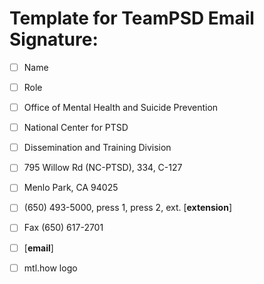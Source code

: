 # Template for TeamPSD Email Signature:



- [ ]  Name
- [ ]  Role
- [ ]  Office of Mental Health and Suicide Prevention
- [ ]  National Center for PTSD
- [ ]  Dissemination and Training Division
- [ ]  795 Willow Rd (NC-PTSD), 334, C-127
- [ ]  Menlo Park, CA 94025
- [ ]  (650) 493-5000, press 1, press 2, ext. [**extension**]
- [ ]  Fax (650) 617-2701
- [ ]  [**email**]
- [ ]  mtl.how logo
 


